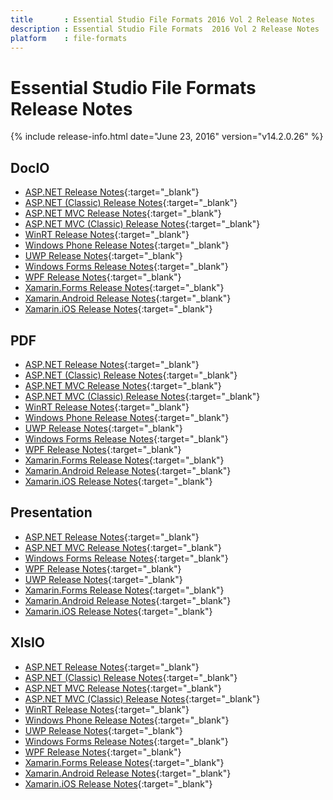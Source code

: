 ```yaml
---
title       : Essential Studio File Formats 2016 Vol 2 Release Notes
description : Essential Studio File Formats  2016 Vol 2 Release Notes
platform    : file-formats
---
```


# Essential Studio File Formats Release Notes

{% include release-info.html date="June 23, 2016" version="v14.2.0.26" %} 

## DocIO

* [ASP.NET Release Notes](/aspnet/release-notes/v14.2.0.26#docio){:target="_blank"}
* [ASP.NET (Classic) Release Notes](/aspnet-classic/release-notes/v14.2.0.26#docio){:target="_blank"}
* [ASP.NET MVC Release Notes](/aspnetmvc/release-notes/v14.2.0.26#docio){:target="_blank"}
* [ASP.NET MVC (Classic) Release Notes](/aspnetmvc-classic/release-notes/v14.2.0.26#docio){:target="_blank"}
* [WinRT Release Notes](/winrt/release-notes/v14.2.0.26#docio){:target="_blank"}
* [Windows Phone Release Notes](/wp8/release-notes/wp-winrt/v14.2.0.26#docio){:target="_blank"}
* [UWP Release Notes](/uwp/release-notes/v14.2.0.26#docio){:target="_blank"}
* [Windows Forms Release Notes](/windowsforms/release-notes/v14.2.0.26#docio){:target="_blank"}
* [WPF Release Notes](/wpf/release-notes/v14.2.0.26#docio){:target="_blank"}
* [Xamarin.Forms Release Notes](/xamarin/release-notes/v14.2.0.26#docio){:target="_blank"}
* [Xamarin.Android Release Notes](/xamarin-android/release-notes/v14.2.0.26#docio){:target="_blank"}
* [Xamarin.iOS Release Notes](/xamarin-ios/release-notes/v14.2.0.26#docio){:target="_blank"}

## PDF

* [ASP.NET Release Notes](/aspnet/release-notes/v14.2.0.26#pdf){:target="_blank"}
* [ASP.NET (Classic) Release Notes](/aspnet-classic/release-notes/v14.2.0.26#pdf){:target="_blank"}
* [ASP.NET MVC Release Notes](/aspnetmvc/release-notes/v14.2.0.26#pdf){:target="_blank"}
* [ASP.NET MVC (Classic) Release Notes](/aspnetmvc-classic/release-notes/v14.2.0.26#pdf){:target="_blank"}
* [WinRT Release Notes](/winrt/release-notes/v14.2.0.26#pdf){:target="_blank"}
* [Windows Phone Release Notes](/wp8/release-notes/wp-winrt/v14.2.0.26#pdf){:target="_blank"}
* [UWP Release Notes](/uwp/release-notes/v14.2.0.26#pdf){:target="_blank"}
* [Windows Forms Release Notes](/windowsforms/release-notes/v14.2.0.26#pdf){:target="_blank"}
* [WPF Release Notes](/wpf/release-notes/v14.2.0.26#pdf){:target="_blank"}
* [Xamarin.Forms Release Notes](/xamarin/release-notes/v14.2.0.26#pdf){:target="_blank"}
* [Xamarin.Android Release Notes](/xamarin-android/release-notes/v14.2.0.26#pdf){:target="_blank"}
* [Xamarin.iOS Release Notes](/xamarin-ios/release-notes/v14.2.0.26#pdf){:target="_blank"}

## Presentation

* [ASP.NET Release Notes](/aspnet/release-notes/v14.2.0.26#presentation){:target="_blank"}
* [ASP.NET MVC Release Notes](/aspnetmvc/release-notes/v14.2.0.26#presentation){:target="_blank"}
* [Windows Forms Release Notes](/windowsforms/release-notes/v14.2.0.26#presentation){:target="_blank"}
* [WPF Release Notes](/wpf/release-notes/v14.2.0.26#presentation){:target="_blank"}
* [UWP Release Notes](/uwp/release-notes/v14.2.0.26#presentation){:target="_blank"}
* [Xamarin.Forms Release Notes](/xamarin/release-notes/v14.2.0.26#presentation){:target="_blank"}
* [Xamarin.Android Release Notes](/xamarin-android/release-notes/v14.2.0.26#presentation){:target="_blank"}
* [Xamarin.iOS Release Notes](/xamarin-ios/release-notes/v14.2.0.26#presentation){:target="_blank"}

## XlsIO

* [ASP.NET Release Notes](/aspnet/release-notes/v14.2.0.26#xlsio){:target="_blank"}
* [ASP.NET (Classic) Release Notes](/aspnet-classic/release-notes/v14.2.0.26#xlsio){:target="_blank"}
* [ASP.NET MVC Release Notes](/aspnetmvc/release-notes/v14.2.0.26#xlsio){:target="_blank"}
* [ASP.NET MVC (Classic) Release Notes](/aspnetmvc-classic/release-notes/v14.2.0.26#xlsio){:target="_blank"}
* [WinRT Release Notes](/winrt/release-notes/v14.2.0.26#xlsio){:target="_blank"}
* [Windows Phone Release Notes](/wp8/release-notes/wp-winrt/v14.2.0.26#xlsio){:target="_blank"}
* [UWP Release Notes](/uwp/release-notes/v14.2.0.26#xlsio){:target="_blank"}
* [Windows Forms Release Notes](/windowsforms/release-notes/v14.2.0.26#xlsio){:target="_blank"}
* [WPF Release Notes](/wpf/release-notes/v14.2.0.26#xlsio){:target="_blank"}
* [Xamarin.Forms Release Notes](/xamarin/release-notes/v14.2.0.26#xlsio){:target="_blank"}
* [Xamarin.Android Release Notes](/xamarin-android/release-notes/v14.2.0.26#xlsio){:target="_blank"}
* [Xamarin.iOS Release Notes](/xamarin-ios/release-notes/v14.2.0.26#xlsio){:target="_blank"}